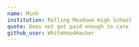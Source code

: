 ```yaml
---
name: Minh
institution: Rolling Meadows High School
quote: Does not get paid enough to care
github_user: WhiteHoodHacker
---
```

